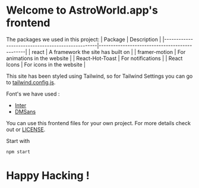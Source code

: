 # Welcome to AstroWorld.app's frontend

The packages we used in this project: 
| Package                                          | Description                                   |
|--------------------------------------------------|-----------------------------------------------|
| react                                            | A framework the site has built on             |
| framer-motion                                    | For animations in the website                 |
| React-Hot-Toast                                  | For notifications                             |
| React Icons                                      | For icons in the website                      |


This site has been styled using Tailwind, so for Tailwind Settings you can go to [tailwind.config.js](/tailwind.config.js).

Font's we have used :
- [Inter](https://fonts.google.com/specimen/Inter?query=Inter)
- [DMSans](https://fonts.google.com/specimen/DM+Sans?query=DM+Sans)

You can use this frontend files for your own project. For more details check out or [LICENSE](/LICENSE).

Start with
```javascript
npm start
```

# Happy Hacking !
